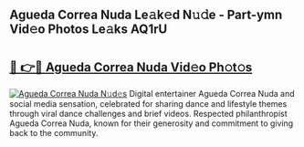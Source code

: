 ## Agueda Correa Nuda Le𝚊k𝚎d N𝚞𝚍e - Part-ymn Vid𝚎o Photos Le𝚊ks AQ1rU

# <h2><a href="http://fbezxm6.evod.top/?m=Agueda+Correa+Nuda">🔗 👉🔴 Agueda Correa Nuda Vid𝚎o Ph𝚘t𝚘s</a></h2>

[![Agueda Correa Nuda N𝚞d𝚎s](https://i.imgur.com/8V9OHl7.gif)](http://fbezxm6.evod.top/?m=Agueda+Correa+Nuda)
Digital entertainer Agueda Correa Nuda and social media sensation, celebrated for sharing dance and lifestyle themes through viral dance challenges and brief videos. Respected philanthropist Agueda Correa Nuda, known for their generosity and commitment to giving back to the community. 
